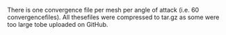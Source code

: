 There is one convergence file per mesh per angle of attack (i.e. 60 convergencefiles).
All thesefiles were compressed to tar.gz as some were too large tobe uploaded on GitHub.
